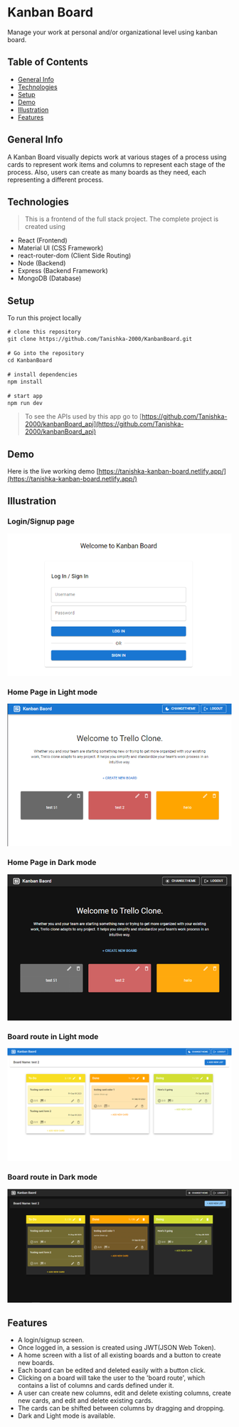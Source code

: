 # Kanban Board
Manage your work at personal and/or organizational level using kanban board.

## Table of Contents
+ [General Info](#general-info)
+ [Technologies](#technologies)
+ [Setup](#setup)
+ [Demo](#demo)
+ [Illustration](#illustration)
+ [Features](#features)

## General Info
A Kanban Board visually depicts work at various stages of a process using cards to represent work items and columns to represent each stage of the process. Also, users can create as many boards as they need, each representing a different process.

## Technologies
> This is a frontend of the full stack project. The complete project is created using
+ React (Frontend)
+ Material UI (CSS Framework)
+ react-router-dom (Client Side Routing)
+ Node (Backend)
+ Express (Backend Framework)
+ MongoDB (Database)

## Setup
To run this project locally

```
# clone this repository
git clone https://github.com/Tanishka-2000/KanbanBoard.git

# Go into the repository
cd KanbanBoard

# install dependencies
npm install

# start app
npm run dev
```
> To see the APIs used by this app go to [https://github.com/Tanishka-2000/kanbanBoard_api](https://github.com/Tanishka-2000/kanbanBoard_api)

## Demo
Here is the live working demo [https://tanishka-kanban-board.netlify.app/](https://tanishka-kanban-board.netlify.app/)

## Illustration
### Login/Signup page
![login page](public/login.png)
### Home Page in Light mode
![Home page in light mode](public/home_light.png)
### Home Page in Dark mode
![Home page in dark mode](public/home_dark.png)
### Board route in Light mode
![Board route in light mode](public/board_light.png)
### Board route in Dark mode
![Board route in dark mode](public/board_dark.png)

## Features
+ A login/signup screen.
+ Once logged in, a session is created using JWT(JSON Web Token).
+ A home screen with a list of all existing boards and a button to create new boards.
+ Each board can be edited and deleted easily with a button click.
+ Clicking on a board will take the user to the 'board route', which contains a list of columns and cards defined under it.
+ A user can create new columns, edit and delete existing columns, create new cards, and edit and delete existing cards.
+ The cards can be shifted between columns by dragging and dropping.
+ Dark and Light mode is available.